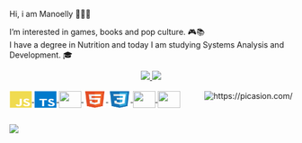 Hi, i am Manoelly 👩‍💻💖

I’m interested in games, books and pop culture. 🎮📚</br>
I have a degree in Nutrition and today I am studying Systems Analysis and Development. 🎓



<div align="center">
  <a href="https://github.com/manoellybernardo">
  <img height="180em" src="https://github-readme-stats.vercel.app/api?username=ManoellyBernardo&show_icons=true&theme=dracula&include_all_commits=true&count_private=true"/>
  <img height="180em" src="https://github-readme-stats.vercel.app/api/top-langs/?username=ManoellyBernardo&layout=compact&langs_count=7&theme=dracula"/>
</div>

<div style="display: inline_block"><br>
  <img align="center" height="30" width="40" src="https://raw.githubusercontent.com/devicons/devicon/master/icons/javascript/javascript-plain.svg">
  <img align="center" height="30" width="40" src="https://raw.githubusercontent.com/devicons/devicon/master/icons/typescript/typescript-plain.svg">
  <img align="center" height="30" width="40" src="https://cdn.jsdelivr.net/gh/devicons/devicon/icons/angularjs/angularjs-original.svg" />        
  <img align="center" height="30" width="40" src="https://raw.githubusercontent.com/devicons/devicon/master/icons/html5/html5-original.svg">
  <img align="center" height="30" width="40" src="https://raw.githubusercontent.com/devicons/devicon/master/icons/css3/css3-original.svg">
  <img align="center" height="30" width="40" src="https://cdn.jsdelivr.net/gh/devicons/devicon/icons/bootstrap/bootstrap-original.svg" />        
  <img align="center" height="30" width="40" src="https://cdn.jsdelivr.net/gh/devicons/devicon/icons/java/java-original.svg" />
  <img align="right" src="https://i.picasion.com/pic92/c1d97c2b4f04c35a00a543398c4444d7.gif" height="150" border="0" alt="https://picasion.com/" /></a>
</div>

##

<div> 
  <a href="https://www.linkedin.com/in/manoellybernardo/" target="_blank"><img src="https://img.shields.io/badge/-LinkedIn-%230077B5?style=for-the-badge&logo=linkedin&logoColor=white" target="_blank"></a> 
</div>
